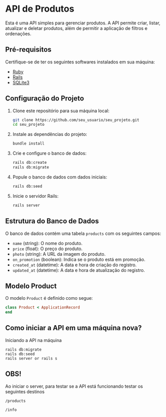 # API de Produtos

Esta é uma API simples para gerenciar produtos. A API permite criar, listar, atualizar e deletar produtos, além de permitir a aplicação de filtros e ordenações.

## Pré-requisitos

Certifique-se de ter os seguintes softwares instalados em sua máquina:

- [Ruby](https://www.ruby-lang.org/en/)
- [Rails](https://rubyonrails.org/)
- [SQLite3](https://www.sqlite.org/)

## Configuração do Projeto

1. Clone este repositório para sua máquina local:

    ```sh
    git clone https://github.com/seu_usuario/seu_projeto.git
    cd seu_projeto
    ```

2. Instale as dependências do projeto:

    ```sh
    bundle install
    ```

3. Crie e configure o banco de dados:

    ```sh
    rails db:create
    rails db:migrate
    ```

4. Popule o banco de dados com dados iniciais:

    ```sh
    rails db:seed
    ```

5. Inicie o servidor Rails:

    ```sh
    rails server
    ```

## Estrutura do Banco de Dados

O banco de dados contém uma tabela `products` com os seguintes campos:

- `name` (string): O nome do produto.
- `price` (float): O preço do produto.
- `photo` (string): A URL da imagem do produto.
- `on_promotion` (boolean): Indica se o produto está em promoção.
- `created_at` (datetime): A data e hora de criação do registro.
- `updated_at` (datetime): A data e hora de atualização do registro.

## Modelo Product

O modelo `Product` é definido como segue:

```ruby
class Product < ApplicationRecord
end
```
## Como iniciar a API em uma máquina nova?
Iniciando a API na máquina
```
rails db:migrate
rails db:seed
rails server or rails s
```

## OBS!
Ao iniciar o server, para testar se a API está funcionando testar os seguintes destinos
```
/products

/info
```

